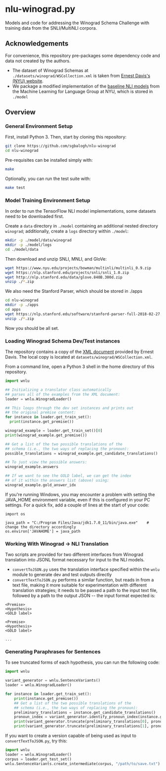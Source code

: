 # nlu-winograd.py
Models and code for addressing the Winograd Schema Challenge with training data from the SNLI/MultiNLI corpora.

## Acknowledgements

For convenience, this repository pre-packages some dependency code and data not created by the authors.

- The dataset of Winograd Schemas at `./datasets/winograd/WSCollection.xml` is taken from [Ernest Davis's (NYU) website](https://cs.nyu.edu/faculty/davise/papers/WinogradSchemas/WS.html).
- We package a modified implementation of the [baseline NLI models](https://github.com/nyu-mll/multiNLI) from the Machine Learning for Language Group at NYU, which is stored in `./model`


## Overview

### General Environment Setup

First, install Python 3. Then, start by cloning this repository:

```bash
git clone https://github.com/sgbalogh/nlu-winograd
cd nlu-winograd
```

Pre-requisites can be installed simply with:

```bash
make
```

Optionally, you can run the test suite with:
```bash
make test
```

### Model Training Environment Setup

In order to run the TensorFlow NLI model implementations, some datasets need to be downloaded first.

Create a `data` directory in `./model` containing an additional nested directory `winograd`; additionally, create a `logs` directory within `./model`:

```bash
mkdir -p ./model/data/winograd
mkdir -p ./model/logs
cd ./model/data
```

Then download and unzip SNLI, MNLI, and GloVe:
```bash
wget https://www.nyu.edu/projects/bowman/multinli/multinli_0.9.zip
wget https://nlp.stanford.edu/projects/snli/snli_1.0.zip
wget http://nlp.stanford.edu/data/glove.840B.300d.zip
unzip ./*.zip
```

We also need the Stanford Parser, which should be stored in ./apps

```bash
cd nlu-winograd
mkdir -p ./apps
cd apps
wget https://nlp.stanford.edu/software/stanford-parser-full-2018-02-27.zip
unzip ./*.zip
```

Now you should be all set.

### Loading Winograd Schema Dev/Test instances

The repository contains a copy of the [XML document](https://cs.nyu.edu/faculty/davise/papers/WinogradSchemas/WSCollection.xml) provided by Ernest Davis. The local copy is located at `datasets/winograd/WSCollection.xml`.

From a command line, open a Python 3 shell in the home directory of this repository.

```python
import wnlu

## Initializing a translator class automatically
## parses all of the examples from the XML document:
loader = wnlu.WinogradLoader()

## This loops through the dev set instances and prints out
## the original premise content:
for instance in loader.get_train_set():
  print(instance.get_premise())

winograd_example = loader.get_train_set()[0]
print(winograd_example.get_premise())

## Get a list of the two possible translations of the
## schema (i.e., the two ways of replacing the pronoun):
possible_translations = winograd_example.get_candidate_translations()

## To just view the possible answers:
winograd_example.answers

## If we want to see the GOLD label, we can get the index
## of it within the answers list (above) using:
winograd_example.gold_answer_idx
```

If you're running Windows, you may encounter a problem with setting the JAVA_HOME environment variable, even if this is configured in your PC settings. For a quick fix, add a couple of lines at the start of your code:
```
import os

java_path = "C:/Program Files/Java/jdk1.7.0_11/bin/java.exe" 	# change the directory accordingly
os.environ['JAVAHOME'] = java_path

```

### Working With Winograd -> NLI Translation

Two scripts are provided for two different interfaces from Winograd translation into JSONL format necessary for input to the NLI models.

- `convertToJSON.py` uses the translation interface specified within the `wnlu` module to generate dev and test outputs directly
- `convertTextToJSON.py` performs a similar function, but reads in from a text file, making it more suitable for experimentation with different translation strategies; it needs to be passed a path to the input text file, followed by a path to the output JSON -- the input format expected is:

```
<Premise>
<Hypothesis>
<GOLD label>

<Premise>
<Hypothesis>
<GOLD label>

...
```

### Generating Paraphrases for Sentences

To see truncated forms of each hypothesis, you can run the following code:

```python
import wnlu

variant_generator = wnlu.SentenceVariants()
loader = wnlu.WinogradLoader()

for instance in loader.get_train_set():
	print(instance.get_premise())
	## Get a list of the two possible translations of the
	## schema (i.e., the two ways of replacing the pronoun):
	preliminary_translations = instance.get_candidate_translations()
	pronoun_index = variant_generator.identify_pronoun_index(instance.get_premise(), preliminary_translations[0])
	print(variant_generator.truncate(preliminary_translations[0], pronoun_index[0]))
	print(variant_generator.truncate(preliminary_translations[1], pronoun_index[0]))
  ```
  
If you want to create a version capable of being used as input to `convertTextToJSON.py`, try this:

```python
import wnlu
loader = wnlu.WinogradLoader()
corpus = loader.get_test_set()
wnlu.SentenceVariants.create_intermediate(corpus, "/path/to/save.txt")

```
